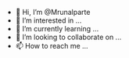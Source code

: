 - 👋 Hi, I’m @Mrunalparte
- 👀 I’m interested in ...
- 🌱 I’m currently learning ...
- 💞️ I’m looking to collaborate on ...
- 📫 How to reach me ...

<!---
Mrunalparte/Mrunalparte is a ✨ special ✨ repository because its `README.md` (this file) appears on your GitHub profile.
You can click the Preview link to take a look at your changes.
--->
